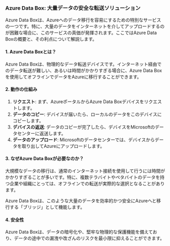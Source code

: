 ### Azure Data Box: 大量データの安全な転送ソリューション

Azure Data Boxは、Azureへのデータ移行を容易にするための特別なサービスの一つです。特に、大量のデータをインターネットを介してアップロードするのが困難な場合に、このサービスの真価が発揮されます。ここではAzure Data Boxの概要と、その利点について解説します。

#### 1. Azure Data Boxとは？
Azure Data Boxは、物理的なデータ転送デバイスです。インターネット経由でのデータ転送が難しい、あるいは時間がかかりすぎる場合に、Azure Data Boxを使用してオフラインでデータをAzureに移行することができます。

#### 2. 動作の仕組み
1. **リクエスト**: まず、AzureポータルからAzure Data Boxデバイスをリクエストします。
2. **データのコピー**: デバイスが届いたら、ローカルのデータをこのデバイスにコピーします。
3. **デバイスの返送**: データのコピーが完了したら、デバイスをMicrosoftのデータセンターに返送します。
4. **データのアップロード**: Microsoftのデータセンターでは、デバイスからデータを取り出してAzureにアップロードします。

#### 3. なぜAzure Data Boxが必要なのか？
大規模なデータの移行は、通常のインターネット接続を使用して行うには時間がかかりすぎることが多いです。特に、複数テラバイトやペタバイトのデータを持つ企業や組織にとっては、オフラインでの転送が実際的な選択となることがあります。

Azure Data Boxは、このような大量のデータを効率的かつ安全にAzureへと移行する「ブリッジ」として機能します。

#### 4. 安全性
Azure Data Boxは、データの暗号化や、堅牢な物理的な保護機能を備えており、データの途中での漏洩や改ざんのリスクを最小限に抑えることができます。